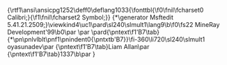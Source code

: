 {\rtf1\ansi\ansicpg1252\deff0\deflang1033{\fonttbl{\f0\fnil\fcharset0 Calibri;}{\f1\fnil\fcharset2 Symbol;}}
{\*\generator Msftedit 5.41.21.2509;}\viewkind4\uc1\pard\sl240\slmult1\lang9\b\f0\fs22 MineRay Development\'99\b0\par
\par
\pard{\pntext\f1\'B7\tab}{\*\pn\pnlvlblt\pnf1\pnindent0{\pntxtb\'B7}}\fi-360\li720\sl240\slmult1 oyasunadev\par
{\pntext\f1\'B7\tab}Liam Allan\par
{\pntext\f1\'B7\tab}1337\b\par
}
 